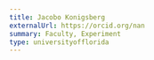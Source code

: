 ```yaml
---
title: Jacobo Konigsberg
externalUrl: https://orcid.org/nan
summary: Faculty, Experiment
type: universityofflorida
---
```

